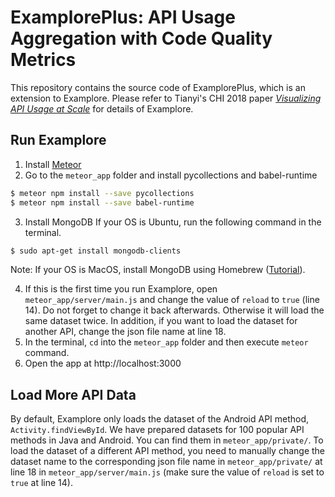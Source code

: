 # ExamplorePlus: API Usage Aggregation with Code Quality Metrics

This repository contains the source code of ExamplorePlus, which is an extension to Examplore. Please refer to Tianyi's CHI 2018 paper *[Visualizing API Usage at Scale](http://web.cs.ucla.edu/~tianyi.zhang/examplore.pdf)* for details of Examplore. 

## Run Examplore
1. Install [Meteor](https://www.meteor.com/install)
2. Go to the `meteor_app` folder and install pycollections and babel-runtime
```bash
$ meteor npm install --save pycollections
$ meteor npm install --save babel-runtime
```
3. Install MongoDB
If your OS is Ubuntu, run the following command in the terminal.
```bash
$ sudo apt-get install mongodb-clients
```
Note: If your OS is MacOS, install MongoDB using Homebrew ([Tutorial](https://github.com/mongodb/homebrew-brew)).

4. If this is the first time you run Examplore, open `meteor_app/server/main.js` and change the value of `reload` to `true` (line 14). Do not forget to change it back afterwards. Otherwise it will load the same dataset twice. In addition, if you want to load the dataset for another API, change the json file name at line 18.
5. In the terminal, `cd` into the `meteor_app` folder and then execute `meteor` command.
6. Open the app at http://localhost:3000

## Load More API Data
By default, Examplore only loads the dataset of the Android API method, `Activity.findViewById`. We have prepared datasets for 100 popular API methods in Java and Android. You can find them in `meteor_app/private/`. To load the dataset of a different API method, you need to manually change the dataset name to the corresponding json file name in `meteor_app/private/` at line 18 in `meteor_app/server/main.js` (make sure the value of `reload` is set to `true` at line 14).
